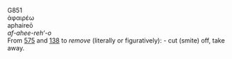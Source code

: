 <body>
  <p>G851<br>  ἀφαιρέω  <br> aphaireō  <br><i>af-ahee-reh‘-o </i><br>From <a href="g0575.htm">575</a> and <a href="g0138.htm">138</a>  to <i>remove</i> (literally or figuratively): - cut (smite) off, take away.<br></p>
 </body>